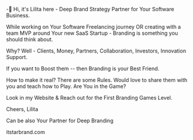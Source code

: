 -👋 Hi, it's Lilita here - Deep Brand Strategy Partner for Your Software Business. 

While working on Your Software Freelancing journey OR creating with a team MVP around Your new SaaS Startup - 
Branding is something you should think about. 

Why? Well - Clients, Money, Partners, Collaboration, Investors, Innovation Support.

If you want to Boost them -- then Branding is your Best Friend.

How to make it real? There are some Rules. Would love to share them with you and teach how to Play. 
Are You in the Game? 

Look in my Website & Reach out for the First Branding Games Level. 

Cheers, Lilita

Can be also Your Partner for Deep Branding

itstarbrand.com
